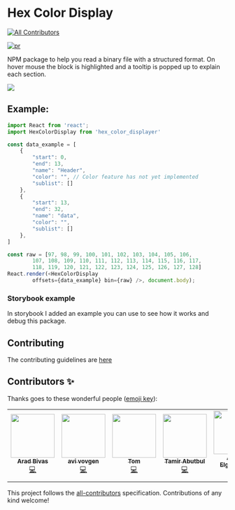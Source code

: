 # Hex Color Display
<!-- ALL-CONTRIBUTORS-BADGE:START - Do not remove or modify this section -->
[![All Contributors](https://img.shields.io/badge/all_contributors-6-orange.svg?style=flat-square)](#contributors-)
<!-- ALL-CONTRIBUTORS-BADGE:END -->

[![pr](https://github.com/dolby360/hex_color_displayer/actions/workflows/pr.yml/badge.svg)](https://github.com/dolby360/hex_color_displayer/actions/workflows/pr.yml)

NPM package to help you read a binary file with a structured format. On hover mouse the block is highlighted and a tooltip is popped up to explain each section.

<!-- ![Gif example](https://github.com/dolby360/hex_color_displayer/blob/master/assets/Capture.PNG?raw=true) -->

<img src="./assets/example.gif">

## Example:
```js
import React from 'react';
import HexColorDisplay from 'hex_color_displayer'

const data_example = [
    {
        "start": 0,
        "end": 13,
        "name": "Header",
        "color": "", // Color feature has not yet implemented
        "sublist": []
    },
    {
        "start": 13,
        "end": 32,
        "name": "data",
        "color": "", 
        "sublist": []
    },
]

const raw = [97, 98, 99, 100, 101, 102, 103, 104, 105, 106,
		107, 108, 109, 110, 111, 112, 113, 114, 115, 116, 117,
		118, 119, 120, 121, 122, 123, 124, 125, 126, 127, 128]
React.render(<HexColorDisplay 
        offsets={data_example} bin={raw} />, document.body);
```

### Storybook example
In storybook I added an example you can use to see how it works and debug this package.

## Contributing
The contributing guidelines are [here](.github/CONTRIBUTING.md)

## Contributors ✨

Thanks goes to these wonderful people ([emoji key](https://allcontributors.org/docs/en/emoji-key)):

<!-- ALL-CONTRIBUTORS-LIST:START - Do not remove or modify this section -->
<!-- prettier-ignore-start -->
<!-- markdownlint-disable -->
<table>
  <tbody>
    <tr>
      <td align="center"><a href="https://github.com/aradbivas"><img src="https://avatars.githubusercontent.com/u/41302200?v=4?s=100" width="100px;" alt=""/><br /><sub><b>Arad Bivas</b></sub></a><br /><a href="https://github.com/dolby360/hex_color_displayer/commits?author=aradbivas" title="Code">💻</a></td>
      <td align="center"><a href="https://github.com/vov62"><img src="https://avatars.githubusercontent.com/u/71568364?v=4?s=100" width="100px;" alt=""/><br /><sub><b>avi vovgen</b></sub></a><br /><a href="https://github.com/dolby360/hex_color_displayer/commits?author=vov62" title="Code">💻</a></td>
      <td align="center"><a href="https://github.com/TomDamri1"><img src="https://avatars.githubusercontent.com/u/44465079?v=4?s=100" width="100px;" alt=""/><br /><sub><b>Tom</b></sub></a><br /><a href="https://github.com/dolby360/hex_color_displayer/commits?author=TomDamri1" title="Code">💻</a></td>
      <td align="center"><a href="https://www.linkedin.com/in/tamir-abutbul-10a695178/"><img src="https://avatars.githubusercontent.com/u/34707669?v=4?s=100" width="100px;" alt=""/><br /><sub><b>Tamir Abutbul</b></sub></a><br /><a href="https://github.com/dolby360/hex_color_displayer/commits?author=Tamir198" title="Code">💻</a></td>
      <td align="center"><a href="askorutin26@gmail.com"><img src="https://avatars.githubusercontent.com/u/66885436?v=4?s=100" width="100px;" alt=""/><br /><sub><b>Artem Elgadzhiev</b></sub></a><br /><a href="https://github.com/dolby360/hex_color_displayer/commits?author=askorutin26" title="Code">💻</a></td>
      <td align="center"><a href="https://github.com/EladMotzny"><img src="https://avatars.githubusercontent.com/u/33173449?v=4?s=100" width="100px;" alt=""/><br /><sub><b>Elad Motzny</b></sub></a><br /><a href="https://github.com/dolby360/hex_color_displayer/commits?author=EladMotzny" title="Code">💻</a></td>
    </tr>
  </tbody>
</table>

<!-- markdownlint-restore -->
<!-- prettier-ignore-end -->

<!-- ALL-CONTRIBUTORS-LIST:END -->

This project follows the [all-contributors](https://github.com/all-contributors/all-contributors) specification. Contributions of any kind welcome!